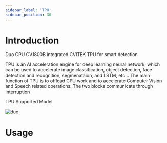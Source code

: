 ```yaml
---
sidebar_label: 'TPU'
sidebar_position: 30
---
```


# Introduction

Duo CPU CV1800B integrated CVITEK TPU for smart detection

TPU is an AI acceleration engine for deep learning neural network, which can be used to accelerate image classification, object detection, face detection and recognition, segmenataion, and LSTM, etc... The main function of TPU is to offload CPU work and to accelerate Computer Vision and Speech related operations. The two blocks communicate through interruption

TPU Supported Model

![duo](/docs/duo/duo-cv1800b-tpu-model_202307.png)

# Usage



